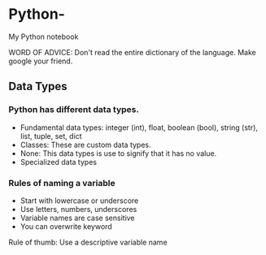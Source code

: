 # Python-
My Python notebook

WORD OF ADVICE: Don't read the entire dictionary of the language. Make google your friend.

## Data Types
### Python has different data types. 
* Fundamental data types: integer (int), float, boolean (bool), string (str), list, tuple, set, dict  
* Classes: These are custom data types.
* None: This data types is use to signify that it has no value. 
* Specialized data types


### Rules of naming a variable
* Start with lowercase or underscore
* Use letters, numbers, underscores
* Variable names are case sensitive
* You can overwrite keyword

Rule of thumb: Use a descriptive variable name 
